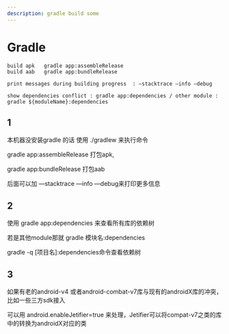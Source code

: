 ```yaml
---
description: gradle build some
---
```


# Gradle

```
build apk   gradle app:assembleRelease
build aab   gradle app:bundleRelease

print messages during building progress  : —stacktrace —info —debug 

show dependencies conflict : gradle app:dependencies / other module :  gradle ${moduleName}:dependencies
```

## 1&#x20;

本机器没安装gradle 的话 使用 ./gradlew 来执行命令

gradle app:assembleRelease 打包apk,

gradle app:bundleRelease 打包aab &#x20;

后面可以加 —stacktrace —info —debug来打印更多信息

## 2

使用 gradle app:dependencies 来查看所有库的依赖树 &#x20;

若是其他module那就   gradle 模块名:dependencies

gradle -q \[项目名]:dependencies命令查看依赖树&#x20;

## 3

如果有老的android-v4 或者android-combat-v7库与现有的androidX库的冲突，比如一些三方sdk接入

可以用 android.enableJetifier=true  来处理，Jetifier可以将compat-v7之类的库中的转换为androidX对应的类
